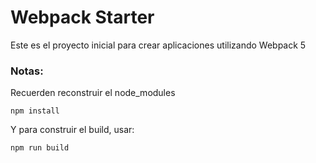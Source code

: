 # Webpack Starter

Este es el proyecto inicial para crear aplicaciones utilizando Webpack 5

### Notas:
Recuerden reconstruir el node_modules
```
npm install
```

Y para construir el build, usar:
```
npm run build
```
